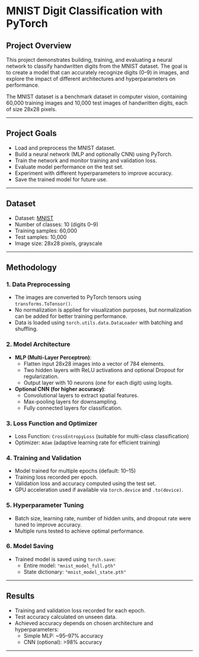 # MNIST Digit Classification with PyTorch

## Project Overview
This project demonstrates building, training, and evaluating a neural network to classify handwritten digits from the MNIST dataset. The goal is to create a model that can accurately recognize digits (0–9) in images, and explore the impact of different architectures and hyperparameters on performance.

The MNIST dataset is a benchmark dataset in computer vision, containing 60,000 training images and 10,000 test images of handwritten digits, each of size 28x28 pixels.

---

## Project Goals
- Load and preprocess the MNIST dataset.
- Build a neural network (MLP and optionally CNN) using PyTorch.
- Train the network and monitor training and validation loss.
- Evaluate model performance on the test set.
- Experiment with different hyperparameters to improve accuracy.
- Save the trained model for future use.

---

## Dataset
- Dataset: [MNIST](http://yann.lecun.com/exdb/mnist/)
- Number of classes: 10 (digits 0–9)
- Training samples: 60,000
- Test samples: 10,000
- Image size: 28x28 pixels, grayscale

---

## Methodology

### 1. Data Preprocessing
- The images are converted to PyTorch tensors using `transforms.ToTensor()`.
- No normalization is applied for visualization purposes, but normalization can be added for better training performance.
- Data is loaded using `torch.utils.data.DataLoader` with batching and shuffling.

### 2. Model Architecture
- **MLP (Multi-Layer Perceptron)**:
  - Flatten input 28x28 images into a vector of 784 elements.
  - Two hidden layers with ReLU activations and optional Dropout for regularization.
  - Output layer with 10 neurons (one for each digit) using logits.
- **Optional CNN (for higher accuracy)**:
  - Convolutional layers to extract spatial features.
  - Max-pooling layers for downsampling.
  - Fully connected layers for classification.

### 3. Loss Function and Optimizer
- Loss Function: `CrossEntropyLoss` (suitable for multi-class classification)
- Optimizer: `Adam` (adaptive learning rate for efficient training)

### 4. Training and Validation
- Model trained for multiple epochs (default: 10–15)
- Training loss recorded per epoch.
- Validation loss and accuracy computed using the test set.
- GPU acceleration used if available via `torch.device` and `.to(device)`.

### 5. Hyperparameter Tuning
- Batch size, learning rate, number of hidden units, and dropout rate were tuned to improve accuracy.
- Multiple runs tested to achieve optimal performance.

### 6. Model Saving
- Trained model is saved using `torch.save`:
  - Entire model: `"mnist_model_full.pth"`
  - State dictionary: `"mnist_model_state.pth"`

---

## Results
- Training and validation loss recorded for each epoch.
- Test accuracy calculated on unseen data.
- Achieved accuracy depends on chosen architecture and hyperparameters:
  - Simple MLP: ~95–97% accuracy
  - CNN (optional): >98% accuracy

---
